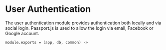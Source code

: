 # User Authentication

The user authentication module provides authentication both locally and via social login. Passport.js is used to allow the login via email, Facebook or Google account. 


    module.exports = (app, db, common) ->
    
